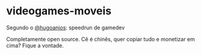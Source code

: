 # videogames-moveis
Segundo o [@hugoanjos](http://github.com/hugoanjos): speedrun de gamedev

Completamente open source. Cê é chinês, quer copiar tudo e monetizar em cima? Fique a vontade.